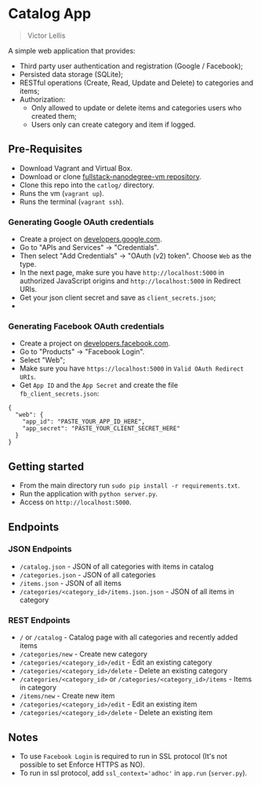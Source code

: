 # Catalog App

> Victor Lellis

A simple web application that provides:
- Third party user authentication and registration (Google / Facebook);
- Persisted data storage (SQLite);
- RESTful operations (Create, Read, Update and Delete) to categories and items;
- Authorization:
  - Only allowed to update or delete items and categories users who created them;
  - Users only can create category and item if logged.

## Pre-Requisites

- Download Vagrant and Virtual Box.
- Download or clone [fullstack-nanodegree-vm repository](https://github.com/udacity/fullstack-nanodegree-vm).
- Clone this repo into the `catlog/` directory.
- Runs the vm (`vagrant up`).
- Runs the terminal (`vagrant ssh`).

### Generating Google OAuth credentials

- Create a project on [developers.google.com](https://console.developers.google.com/).
- Go to "APIs and Services" -> "Credentials".
- Then select "Add Credentials" -> "OAuth (v2) token". Choose `Web` as the type.
- In the next page, make sure you have `http://localhost:5000` in authorized JavaScript origins and `http://localhost:5000` in Redirect URIs.
- Get your json client secret and save as `client_secrets.json`;
-

### Generating Facebook OAuth credentials

- Create a project on [developers.facebook.com](https://developers.facebook.com/).
- Go to "Products" -> "Facebook Login".
- Select "Web";
- Make sure you have `https://localhost:5000` in `Valid OAuth Redirect URIs`.
- Get `App ID` and the `App Secret` and create the file `fb_client_secrets.json`:

```
{
  "web": {
    "app_id": "PASTE_YOUR_APP_ID_HERE",
    "app_secret": "PASTE_YOUR_CLIENT_SECRET_HERE"
  }
}

```


## Getting started
- From the main directory run `sudo pip install -r requirements.txt`.
- Run the application with `python server.py`.
- Access on `http://localhost:5000`.

## Endpoints
### JSON Endpoints
- `/catalog.json` - JSON of all categories with items in catalog
- `/categories.json` - JSON of all categories
- `/items.json` - JSON of all items
- `/categories/<category_id>/items.json.json` - JSON of all items in category

### REST Endpoints
- `/` or `/catalog` - Catalog page with all categories and recently added items
- `/categories/new` - Create new category
- `/categories/<category_id>/edit` - Edit an existing category
- `/categories/<category_id>/delete` - Delete an existing category
- `/categories/<category_id>` or `/categories/<category_id>/items` - Items in category
- `/items/new` - Create new item
- `/categories/<category_id>/edit` - Edit an existing item
- `/categories/<category_id>/delete` - Delete an existing item

## Notes
- To use `Facebook Login` is required to run in SSL protocol (It's not possible to set Enforce HTTPS as NO).
- To run in ssl protocol, add `ssl_context='adhoc'` in `app.run` (`server.py`).

